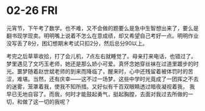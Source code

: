 # 02-26 FRI

元宵节，下午考了数学。也不难，又不会做的题要么是急中生智想出来了，要么是翻书现学现卖。明明嘴上说着不怎么在意成绩，却又希望自己考好一点。明明作业没写丢了8分，困幻想期末考试只扣2分，然后总分90以上。

考完之后草草收拾，打了会儿机，7点左右就睡觉了。母亲打来电话，也错过了。梦里遇见了文巧玉老师，她还是那么娇小可爱。真怀念她穿丝袜在过道里踱步的时光。噩梦随着赵世斌老师的到来而降临了，醒来时，心中还残留着被体罚时的苦涩，难堪。当然，还有庆幸——这不过一场梦。这些中学时光竟成了一团挥之不去的迷雾，笼罩着我，使我不知所措。又好似有千百双眼睛透过暗夜凝视着我， 我早已无地自容了。而我，何时才能鼓起勇气，挺起胸膛，去面对我过去所做的一切，和做了这一切的我呢？

